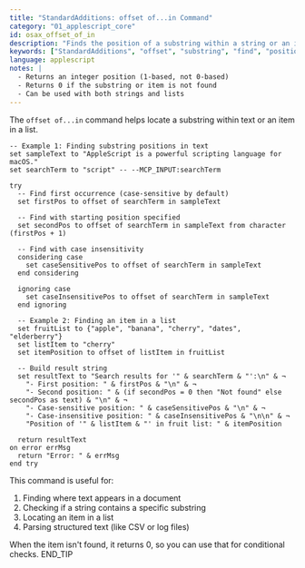 ```yaml
---
title: "StandardAdditions: offset of...in Command"
category: "01_applescript_core"
id: osax_offset_of_in
description: "Finds the position of a substring within a string or an item within a list."
keywords: ["StandardAdditions", "offset", "substring", "find", "position", "string search", "list search"]
language: applescript
notes: |
  - Returns an integer position (1-based, not 0-based)
  - Returns 0 if the substring or item is not found
  - Can be used with both strings and lists
---
```


The `offset of...in` command helps locate a substring within text or an item in a list.

```applescript
-- Example 1: Finding substring positions in text
set sampleText to "AppleScript is a powerful scripting language for macOS."
set searchTerm to "script" -- --MCP_INPUT:searchTerm

try
  -- Find first occurrence (case-sensitive by default)
  set firstPos to offset of searchTerm in sampleText
  
  -- Find with starting position specified
  set secondPos to offset of searchTerm in sampleText from character (firstPos + 1)
  
  -- Find with case insensitivity
  considering case
    set caseSensitivePos to offset of searchTerm in sampleText
  end considering
  
  ignoring case
    set caseInsensitivePos to offset of searchTerm in sampleText
  end ignoring
  
  -- Example 2: Finding an item in a list
  set fruitList to {"apple", "banana", "cherry", "dates", "elderberry"}
  set listItem to "cherry"
  set itemPosition to offset of listItem in fruitList
  
  -- Build result string
  set resultText to "Search results for '" & searchTerm & "':\n" & ¬
    "- First position: " & firstPos & "\n" & ¬
    "- Second position: " & (if secondPos = 0 then "Not found" else secondPos as text) & "\n" & ¬
    "- Case-sensitive position: " & caseSensitivePos & "\n" & ¬
    "- Case-insensitive position: " & caseInsensitivePos & "\n\n" & ¬
    "Position of '" & listItem & "' in fruit list: " & itemPosition
    
  return resultText
on error errMsg
  return "Error: " & errMsg
end try
```

This command is useful for:
1. Finding where text appears in a document
2. Checking if a string contains a specific substring
3. Locating an item in a list
4. Parsing structured text (like CSV or log files)

When the item isn't found, it returns 0, so you can use that for conditional checks.
END_TIP